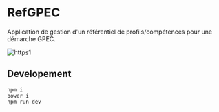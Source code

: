 # RefGPEC


Application de gestion d'un référentiel de profils/compétences pour une démarche GPEC.

![https1](https://cloud.githubusercontent.com/assets/328244/21484433/b32cd0d6-cb92-11e6-8f79-6884f09edc2b.jpg)

## Developement

```
npm i
bower i
npm run dev
```
